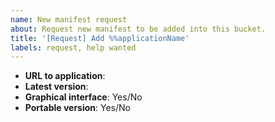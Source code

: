```yaml
---
name: New manifest request
about: Request new manifest to be added into this bucket.
title: '[Request] Add %%applicationName'
labels: request, help wanted
---
```


<!-- Adjust prefilled title with correct name of application -->
<!-- Please provide following information: -->
- **URL to application**:
- **Latest version**:
- **Graphical interface**: Yes/No
- **Portable version**: Yes/No <!-- if Yes please specify if portable mode needs to be enabled and list files/folders needed to be handled on update -->

<!-- Is there anything else contributors need to know? -->
<!-- Files, folders to persist across updates -->
<!-- Installation requirements -->
<!-- ... -->
